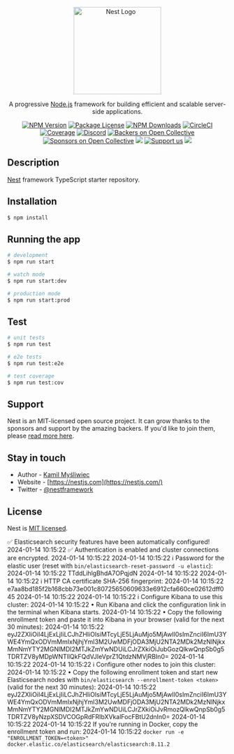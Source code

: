 <p align="center">
  <a href="http://nestjs.com/" target="blank"><img src="https://nestjs.com/img/logo-small.svg" width="200" alt="Nest Logo" /></a>
</p>

[circleci-image]: https://img.shields.io/circleci/build/github/nestjs/nest/master?token=abc123def456
[circleci-url]: https://circleci.com/gh/nestjs/nest

  <p align="center">A progressive <a href="http://nodejs.org" target="_blank">Node.js</a> framework for building efficient and scalable server-side applications.</p>
    <p align="center">
<a href="https://www.npmjs.com/~nestjscore" target="_blank"><img src="https://img.shields.io/npm/v/@nestjs/core.svg" alt="NPM Version" /></a>
<a href="https://www.npmjs.com/~nestjscore" target="_blank"><img src="https://img.shields.io/npm/l/@nestjs/core.svg" alt="Package License" /></a>
<a href="https://www.npmjs.com/~nestjscore" target="_blank"><img src="https://img.shields.io/npm/dm/@nestjs/common.svg" alt="NPM Downloads" /></a>
<a href="https://circleci.com/gh/nestjs/nest" target="_blank"><img src="https://img.shields.io/circleci/build/github/nestjs/nest/master" alt="CircleCI" /></a>
<a href="https://coveralls.io/github/nestjs/nest?branch=master" target="_blank"><img src="https://coveralls.io/repos/github/nestjs/nest/badge.svg?branch=master#9" alt="Coverage" /></a>
<a href="https://discord.gg/G7Qnnhy" target="_blank"><img src="https://img.shields.io/badge/discord-online-brightgreen.svg" alt="Discord"/></a>
<a href="https://opencollective.com/nest#backer" target="_blank"><img src="https://opencollective.com/nest/backers/badge.svg" alt="Backers on Open Collective" /></a>
<a href="https://opencollective.com/nest#sponsor" target="_blank"><img src="https://opencollective.com/nest/sponsors/badge.svg" alt="Sponsors on Open Collective" /></a>
  <a href="https://paypal.me/kamilmysliwiec" target="_blank"><img src="https://img.shields.io/badge/Donate-PayPal-ff3f59.svg"/></a>
    <a href="https://opencollective.com/nest#sponsor"  target="_blank"><img src="https://img.shields.io/badge/Support%20us-Open%20Collective-41B883.svg" alt="Support us"></a>
  <a href="https://twitter.com/nestframework" target="_blank"><img src="https://img.shields.io/twitter/follow/nestframework.svg?style=social&label=Follow"></a>
</p>
  <!--[![Backers on Open Collective](https://opencollective.com/nest/backers/badge.svg)](https://opencollective.com/nest#backer)
  [![Sponsors on Open Collective](https://opencollective.com/nest/sponsors/badge.svg)](https://opencollective.com/nest#sponsor)-->

## Description

[Nest](https://github.com/nestjs/nest) framework TypeScript starter repository.

## Installation

```bash
$ npm install
```

## Running the app

```bash
# development
$ npm run start

# watch mode
$ npm run start:dev

# production mode
$ npm run start:prod
```

## Test

```bash
# unit tests
$ npm run test

# e2e tests
$ npm run test:e2e

# test coverage
$ npm run test:cov
```

## Support

Nest is an MIT-licensed open source project. It can grow thanks to the sponsors and support by the amazing backers. If you'd like to join them, please [read more here](https://docs.nestjs.com/support).

## Stay in touch

- Author - [Kamil Myśliwiec](https://kamilmysliwiec.com)
- Website - [https://nestjs.com](https://nestjs.com/)
- Twitter - [@nestframework](https://twitter.com/nestframework)

## License

Nest is [MIT licensed](LICENSE).

✅ Elasticsearch security features have been automatically configured!
2024-01-14 10:15:22 ✅ Authentication is enabled and cluster connections are encrypted.
2024-01-14 10:15:22 
2024-01-14 10:15:22 ℹ️  Password for the elastic user (reset with `bin/elasticsearch-reset-password -u elastic`):
2024-01-14 10:15:22   TTddLihlgBhdA7OPqjdN
2024-01-14 10:15:22 
2024-01-14 10:15:22 ℹ️  HTTP CA certificate SHA-256 fingerprint:
2024-01-14 10:15:22   e7aa8bd185f2b168cbb73e001c80725650609633e6912cfa660ce02612dff045
2024-01-14 10:15:22 
2024-01-14 10:15:22 ℹ️  Configure Kibana to use this cluster:
2024-01-14 10:15:22 • Run Kibana and click the configuration link in the terminal when Kibana starts.
2024-01-14 10:15:22 • Copy the following enrollment token and paste it into Kibana in your browser (valid for the next 30 minutes):
2024-01-14 10:15:22   eyJ2ZXIiOiI4LjExLjIiLCJhZHIiOlsiMTcyLjE5LjAuMjo5MjAwIl0sImZnciI6ImU3YWE4YmQxODVmMmIxNjhjYmI3M2UwMDFjODA3MjU2NTA2MDk2MzNlNjkxMmNmYTY2MGNlMDI2MTJkZmYwNDUiLCJrZXkiOiJubGozQlkwQnpSb0g5TDRTZV8yMDpWNTllQkFQdVJIeVprZ1QtdzNMVjRBIn0=
2024-01-14 10:15:22 
2024-01-14 10:15:22 ℹ️ Configure other nodes to join this cluster:
2024-01-14 10:15:22 • Copy the following enrollment token and start new Elasticsearch nodes with `bin/elasticsearch --enrollment-token <token>` (valid for the next 30 minutes):
2024-01-14 10:15:22   eyJ2ZXIiOiI4LjExLjIiLCJhZHIiOlsiMTcyLjE5LjAuMjo5MjAwIl0sImZnciI6ImU3YWE4YmQxODVmMmIxNjhjYmI3M2UwMDFjODA3MjU2NTA2MDk2MzNlNjkxMmNmYTY2MGNlMDI2MTJkZmYwNDUiLCJrZXkiOiJvRmozQlkwQnpSb0g5TDRTZV8yNzpXSDVCOGpRdFRIbXVkalFocFBtU2dnIn0=
2024-01-14 10:15:22 
2024-01-14 10:15:22   If you're running in Docker, copy the enrollment token and run:
2024-01-14 10:15:22   `docker run -e "ENROLLMENT_TOKEN=<token>" docker.elastic.co/elasticsearch/elasticsearch:8.11.2`